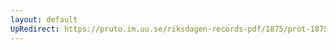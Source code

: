 ```yaml
---
layout: default
UpRedirect: https://pruto.im.uu.se/riksdagen-records-pdf/1875/prot-1875--fk--044/prot-1875--fk--044_029.pdf
---
```

